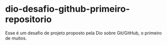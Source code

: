 # dio-desafio-github-primeiro-repositorio
Esse é um desafio de projeto proposto pela Dio sobre Git/GitHub, o primeiro de muitos.
